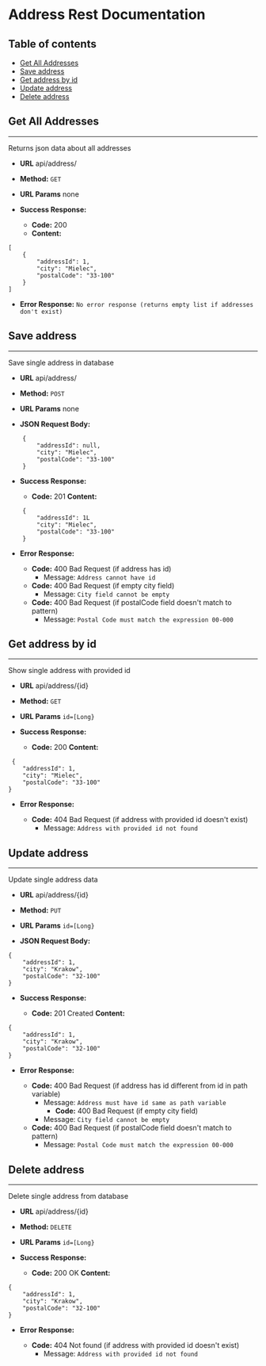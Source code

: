 # Address Rest Documentation

## Table of contents
* [Get All Addresses](#get-all-addresses)
* [Save address](#save-client)
* [Get address by id](#get-address-by-id)
* [Update address](#update-address)
* [Delete address](#delete-address)

## Get All Addresses
----
  Returns json data about all addresses

* **URL**
  api/address/
* **Method:**
  `GET`
*  **URL Params**
none

* **Success Response:**

  * **Code:** 200 
  * **Content:** 
``` 
[
    {
        "addressId": 1,
        "city": "Mielec",
        "postalCode": "33-100"
    }
]
 ```  
* **Error Response:**
```No error response (returns empty list if addresses don't exist)```

## Save address
----
  Save single address in database

* **URL**
  api/address/
* **Method:**
  `POST`
*  **URL Params**
none

* **JSON Request Body:**
``` 
    {
        "addressId": null,
        "city": "Mielec",
        "postalCode": "33-100"
    }
 ```
* **Success Response:**

  * **Code:** 201 
    **Content:** 
``` 
    {
        "addressId": 1L
        "city": "Mielec",
        "postalCode": "33-100"
    }
 ```  
* **Error Response:**

  * **Code:** 400 Bad Request (if address has id)
    *  Message: ```Address cannot have id ```
  * **Code:** 400 Bad Request  (if empty city field)
    * Message: ```City field cannot be empty```
  * **Code:** 400 Bad Request (if postalCode field doesn't match to pattern)
    * Message: ```Postal Code must match the expression 00-000```
 
## Get address by id
----
  Show single address with provided id

* **URL**
  api/address/{id}
* **Method:**
  `GET`
*  **URL Params**
    `id=[Long}`

* **Success Response:**

  * **Code:** 200
    **Content:** 
``` 
 {
    "addressId": 1,
    "city": "Mielec",
    "postalCode": "33-100"
}
 ```  
* **Error Response:**

  * **Code:** 404 Bad Request (if address with provided id doesn't exist)
    * Message: ``` Address with provided id not found ``` 
## Update address
----
  Update single address data

* **URL**
  api/address/{id}
* **Method:**
  `PUT`
*  **URL Params**
    `id=[Long}`

* **JSON Request Body:**
``` 
{
    "addressId": 1,
    "city": "Krakow",
    "postalCode": "32-100"
}
 ```
* **Success Response:**

  * **Code:** 201 Created
    **Content:** 
``` 
{
    "addressId": 1,
    "city": "Krakow",
    "postalCode": "32-100"
}
 ```  
* **Error Response:**

  * **Code:** 400 Bad Request (if address has id different from id in path variable)
    * Message: ```Address must have id same as path variable ```
      * **Code:** 400 Bad Request  (if empty city field)
    * Message: ```City field cannot be empty```
  * **Code:** 400 Bad Request (if postalCode field doesn't match to pattern)
    * Message: ```Postal Code must match the expression 00-000```
  
## Delete address
----
  Delete single address from database

* **URL**
  api/address/{id}
* **Method:**
  `DELETE`
*  **URL Params**
    `id=[Long}`

* **Success Response:**

  * **Code:** 200 OK
    **Content:** 
``` 
{
    "addressId": 1,
    "city": "Krakow",
    "postalCode": "32-100"
}
 ```  
* **Error Response:**

  * **Code:** 404 Not found (if address with provided id doesn't exist)
    * Message: ```Address with provided id not found ```

